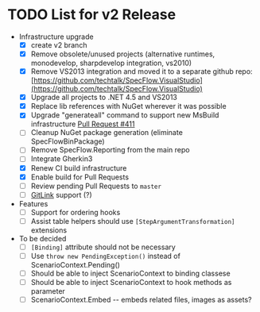 # TODO List for v2 Release

- Infrastructure upgrade
  - [x] create v2 branch
  - [x] Remove obsolete/unused projects (alternative runtimes, monodevelop, sharpdevelop integration, vs2010)
  - [x] Remove VS2013 integration and moved it to a separate github repo: [https://github.com/techtalk/SpecFlow.VisualStudio](https://github.com/techtalk/SpecFlow.VisualStudio)
  - [x] Upgrade all projects to .NET 4.5 and VS2013
  - [x] Replace lib references with NuGet wherever it was possible
  - [x] Upgrade "generateall" command to support new MsBuild infrastructure [Pull Request #411](https://github.com/techtalk/SpecFlow/pull/411)
  - [ ] Cleanup NuGet package generation (eliminate SpecFlowBinPackage)
  - [ ] Remove SpecFlow.Reporting from the main repo
  - [ ] Integrate Gherkin3
  - [x] Renew CI build infrastructure
  - [x] Enable build for Pull Requests
  - [ ] Review pending Pull Requests to `master`
  - [ ] [GitLink](https://github.com/catenalogic/gitlink) support (?)

- Features
  - [ ] Support for ordering hooks
  - [ ] Assist table helpers should use `[StepArgumentTransformation]` extensions

- To be decided
  - [ ] `[Binding]` attribute should not be necessary
  - [ ] Use `throw new PendingException()` instead of ScenarioContext.Pending()
  - [ ] Should be able to inject ScenarioContext to binding classese
  - [ ] Should be able to inject ScenarioContext to hook methods as parameter
  - [ ] ScenarioContext.Embed -- embeds related files, images as assets?